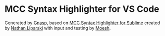 MCC Syntax Highlighter for VS Code
==================================

Generated by [Gnasp](http://www.gnasp.com), 
based on [MCC Syntax Highlighter for Sublime](https://github.com/42iscool42/MCC) created by [Nathan Liparski](http://twitter.com/NateLipiarski) 
with input and testing by [Moesh](http://moesh.ca/about).






